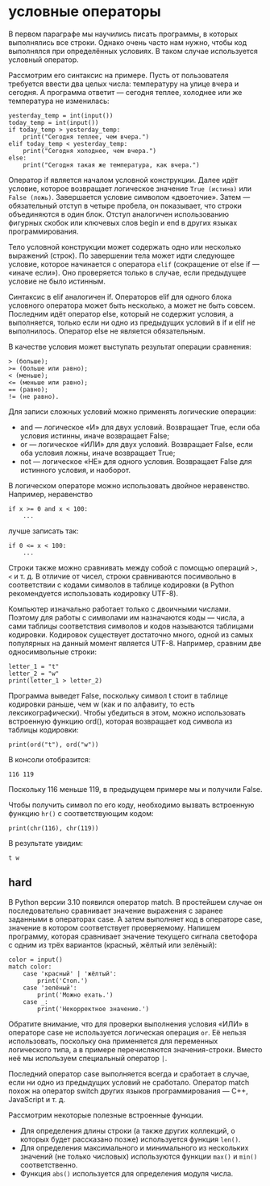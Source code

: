 # условные операторы
В первом параграфе мы научились писать программы, в которых выполнялись все строки. Однако очень часто нам нужно, чтобы код выполнялся при определённых условиях. В таком случае используется условный оператор.

Рассмотрим его синтаксис на примере. Пусть от пользователя требуется ввести два целых числа: температуру на улице вчера и сегодня. А программа ответит — сегодня теплее, холоднее или же температура не изменилась:
```
yesterday_temp = int(input())
today_temp = int(input())
if today_temp > yesterday_temp:
    print("Сегодня теплее, чем вчера.")
elif today_temp < yesterday_temp:
    print("Сегодня холоднее, чем вчера.")
else:
    print("Сегодня такая же температура, как вчера.")
```
Оператор if является началом условной конструкции. Далее идёт условие, которое возвращает логическое значение ```True (истина)``` или ```False (ложь)```. Завершается условие символом «двоеточие». Затем — обязательный отступ в четыре пробела, он показывает, что строки объединяются в один блок. Отступ аналогичен использованию фигурных скобок или ключевых слов begin и end в других языках программирования.

Тело условной конструкции может содержать одно или несколько выражений (строк). По завершении тела может идти следующее условие, которое начинается с оператора ```elif``` (сокращение от else if — «иначе если»). Оно проверяется только в случае, если предыдущее условие не было истинным.

Синтаксис в elif аналогичен if. Операторов elif для одного блока условного оператора может быть несколько, а может не быть совсем. Последним идёт оператор else, который не содержит условия, а выполняется, только если ни одно из предыдущих условий в if и elif не выполнилось. Оператор else не является обязательным.

В качестве условия может выступать результат операции сравнения:
```
> (больше);
>= (больше или равно);
< (меньше);
<= (меньше или равно);
== (равно);
!= (не равно).
```
Для записи сложных условий можно применять логические операции:
- and — логическое «И» для двух условий. Возвращает True, если оба условия истинны, иначе возвращает False;
- or — логическое «ИЛИ» для двух условий. Возвращает False, если оба условия ложны, иначе возвращает True;
- not — логическое «НЕ» для одного условия. Возвращает False для истинного условия, и наоборот.

В логическом операторе можно использовать двойное неравенство. Например, неравенство
```
if x >= 0 and x < 100:
    ...
```
лучше записать так:
```
if 0 <= x < 100:
    ...
```
Строки также можно сравнивать между собой с помощью операций ```>, <``` и т. д. В отличие от чисел, строки сравниваются посимвольно в соответствии с кодами символов в таблице кодировки (в Python рекомендуется использовать кодировку UTF-8).

Компьютер изначально работает только с двоичными числами. Поэтому для работы с символами им назначаются коды — числа, а сами таблицы соответствия символов и кодов называются таблицами кодировки. Кодировок существует достаточно много, одной из самых популярных на данный момент является UTF-8. Например, сравним две односимвольные строки:
```
letter_1 = "t"
letter_2 = "w"
print(letter_1 > letter_2)
```
Программа выведет False, поскольку символ t стоит в таблице кодировки раньше, чем w (как и по алфавиту, то есть лексикографически). Чтобы убедиться в этом, можно использовать встроенную функцию ord(), которая возвращает код символа из таблицы кодировки:
```
print(ord("t"), ord("w"))
```
В консоли отобразится:
```
116 119
```
Поскольку 116 меньше 119, в предыдущем примере мы и получили False.

Чтобы получить символ по его коду, необходимо вызвать встроенную функцию ```hr()``` с соответствующим кодом:
```
print(chr(116), chr(119))
```
В результате увидим:
```
t w
```
## hard
В Python версии 3.10 появился оператор match. В простейшем случае он последовательно сравнивает значение выражения с заранее заданными в операторах case. А затем выполняет код в операторе case, значение в котором соответствует проверяемому. Напишем программу, которая сравнивает значение текущего сигнала светофора с одним из трёх вариантов (красный, жёлтый или зелёный):
```
color = input()
match color:
    case 'красный' | 'жёлтый':
        print('Стоп.')
    case 'зелёный':
        print('Можно ехать.')
    case _:
        print('Некорректное значение.')
```
Обратите внимание, что для проверки выполнения условия «ИЛИ» в операторе case не используется логическая операция ```or```. Её нельзя использовать, поскольку она применяется для переменных логического типа, а в примере перечисляются значения-строки. Вместо неё мы используем специальный оператор ```|```.

Последний оператор case выполняется всегда и сработает в случае, если ни одно из предыдущих условий не сработало. Оператор match похож на оператор switch других языков программирования — C++, JavaScript и т. д.

Рассмотрим некоторые полезные встроенные функции.
- Для определения длины строки (а также других коллекций, о которых будет рассказано позже) используется функция ```len()```.
- Для определения максимального и минимального из нескольких значений (не только числовых) используются функции ```max()``` и ```min() ```соответственно.
- Функция ```abs()``` используется для определения модуля числа.